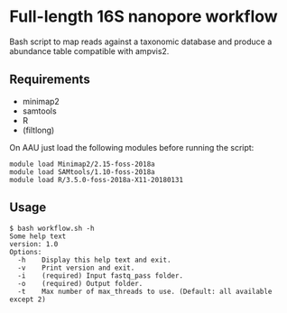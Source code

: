 # Full-length 16S nanopore workflow
Bash script to map reads against a taxonomic database and produce a abundance table compatible with ampvis2.

## Requirements
 - minimap2
 - samtools
 - R
 - (filtlong)

On AAU just load the following modules before running the script:
```
module load Minimap2/2.15-foss-2018a
module load SAMtools/1.10-foss-2018a
module load R/3.5.0-foss-2018a-X11-20180131
```

## Usage
```
$ bash workflow.sh -h
Some help text
version: 1.0
Options:
  -h    Display this help text and exit.
  -v    Print version and exit.
  -i    (required) Input fastq_pass folder.
  -o    (required) Output folder.
  -t    Max number of max_threads to use. (Default: all available except 2)
```
